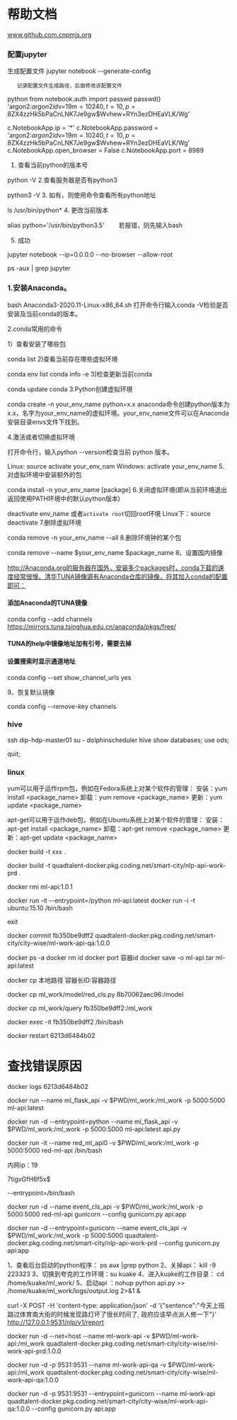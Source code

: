 # 帮助文档

www.github.com.cnpmjs.org


### 配置jupyter

生成配置文件
        jupyter notebook --generate-config

       记录配置文件生成路径，后面修改该配置文件

python
from notebook.auth import passwd
passwd()
'argon2:$argon2id$v=19$m=10240,t=10,p=8$ZX4zzHk5bPaCnLNK7Je9gw$Wvhew+RYn3ezDHEaVLK/Wg'




c.NotebookApp.ip = '*'
c.NotebookApp.password = 'argon2:$argon2id$v=19$m=10240,t=10,p=8$ZX4zzHk5bPaCnLNK7Je9gw$Wvhew+RYn3ezDHEaVLK/Wg'
c.NotebookApp.open_browser = False
c.NotebookApp.port = 8989



1. 查看当前python的版本号

python -V
2.查看服务器是否有python3

python3 -V
3. 如有，则使用命令查看所有python地址

ls /usr/bin/python*
4. 更改当前版本

alias python='/usr/bin/python3.5'
　　若报错，则先输入bash

5. 成功





jupyter notebook --ip=0.0.0.0 --no-browser --allow-root

ps -aux | grep jupyter


### 1.安装Anaconda。
bash Anaconda3-2020.11-Linux-x86_64.sh
打开命令行输入conda -V检验是否安装及当前conda的版本。

2.conda常用的命令

1）查看安装了哪些包

conda list
2)查看当前存在哪些虚拟环境

conda env list 
conda info -e
3)检查更新当前conda

conda update conda
3.Python创建虚拟环境

conda create -n your_env_name python=x.x
anaconda命令创建python版本为x.x，名字为your_env_name的虚拟环境。your_env_name文件可以在Anaconda安装目录envs文件下找到。

4.激活或者切换虚拟环境

打开命令行，输入python --version检查当前 python 版本。

Linux:  source activate your_env_nam
Windows: activate your_env_name
5.对虚拟环境中安装额外的包

conda install -n your_env_name [package]
6.关闭虚拟环境(即从当前环境退出返回使用PATH环境中的默认python版本)

deactivate env_name
或者`activate root`切回root环境
Linux下：source deactivate 
7.删除虚拟环境

conda remove -n your_env_name --all
8.删除环境钟的某个包

conda remove --name $your_env_name  $package_name 
8、设置国内镜像

http://Anaconda.org的服务器在国外，安装多个packages时，conda下载的速度经常很慢。清华TUNA镜像源有Anaconda仓库的镜像，将其加入conda的配置即可：

####  添加Anaconda的TUNA镜像

conda config --add channels https://mirrors.tuna.tsinghua.edu.cn/anaconda/pkgs/free/

####  TUNA的help中镜像地址加有引号，需要去掉

####  设置搜索时显示通道地址

conda config --set show_channel_urls yes

9、恢复默认镜像

conda config --remove-key channels



### hive
ssh  dip-hdp-master01
su  - dolphinscheduler
hive
show databases;
use ods;


quit;

### linux
yum可以用于运作rpm包，例如在Fedora系统上对某个软件的管理：
安装：yum install <package_name> 
卸载：yum remove <package_name> 
更新：yum update <package_name> 

apt-get可以用于运作deb包，例如在Ubuntu系统上对某个软件的管理：
安装：apt-get install <package_name> 
卸载：apt-get remove <package_name> 
更新：apt-get update <package_name>

docker build -t xxx .

docker build -t quadtalent-docker.pkg.coding.net/smart-city/nlp-api-work-prd .

docker rmi ml-api:1.0.1


docker run -it --entrypoint=/python ml-api:latest
docker run -i -t ubuntu:15.10 /bin/bash

exit

docker commit fb350be9dff2 quadtalent-docker.pkg.coding.net/smart-city/city-wise/ml-work-api-qa:1.0.0

docker ps -a
docker rm id
docker port  容器id 
docker save -o ml-api.tar ml-api:latest

docker cp 本地路径 容器长ID:容器路径

docker cp ml_work/model/red_cls.py 8b70062aec96:/model

docker cp ml_work/query fb350be9dff2:/ml_work


docker exec -it fb350be9dff2 /bin/bash

docker restart 6213d6484b02

# 查找错误原因
docker logs  6213d6484b02

docker run --name ml_flask_api -v $PWD/ml_work:/ml_work -p 5000:5000 ml-api:latest

docker run -d --entrypoint=python --name ml_flask_api -v $PWD/ml_work:/ml_work -p 5000:5000 ml-api:latest api.py


docker run -it --name red_ml_api0 -v $PWD/ml_work:/ml_work -p 5000:5000  red-ml-api /bin/bash


内网ip：19

7tigvGfH6f5x$

--entrypoint=/bin/bash


docker run -d --name event_cls_api -v $PWD/ml_work:/ml_work -p 5000:5000  red-ml-api gunicorn --config gunicorn.py api:app



docker run -d --entrypoint=gunicorn --name event_cls_api -v $PWD/ml_work:/ml_work -p 5000:5000  quadtalent-docker.pkg.coding.net/smart-city/nlp-api-work-prd --config gunicorn.py api:app



1、查看后台启动的python程序： ps aux |grep python
2、关掉api：    kill -9 223323
3、切换到夸克的工作环境：su kuake
4、进入kuake的工作目录： cd  /home/kuake/ml_work/
5、启动api ：nohup python api.py >> /home/kuake/ml_work/logs/output.log 2>&1 &


curl -X POST -H 'content-type: application/json' -d '{"sentence":"今天上班路过体育南大街的时候发现路灯坏了很长时间了, 政府应该早点派人修一下"}' http://127.0.0.1:9531/nlp/v1/report



docker run -d --net=host --name ml-work-api -v $PWD/ml-work-api:/ml_work quadtalent-docker.pkg.coding.net/smart-city/city-wise/ml-work-api-prd:1.0.0

docker run -d -p 9531:9531 --name ml-work-api-qa -v $PWD/ml-work-api:/ml_work quadtalent-docker.pkg.coding.net/smart-city/city-wise/ml-work-api-qa:1.0.0


docker run -d -p 9531:9531  --entrypoint=gunicorn --name ml-work-api  quadtalent-docker.pkg.coding.net/smart-city/city-wise/ml-work-api-qa:1.0.0 --config gunicorn.py api:app

